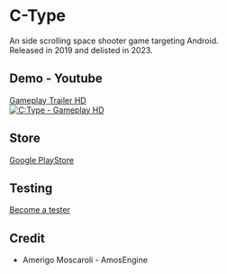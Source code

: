 # C-Type

An side scrolling space shooter game targeting Android.  
Released in 2019 and delisted in 2023.  

## Demo - Youtube  

[Gameplay Trailer HD](https://www.youtube.com/watch?v=kixFrAAmXPs)  
[![C:Type - Gameplay HD](http://img.youtube.com/vi/kixFrAAmXPs/0.jpg)](http://www.youtube.com/watch?v=kixFrAAmXPs "C:Type - Gameplay HD")  

## Store

[Google PlayStore](https://play.google.com/store/apps/details?id=com.ctype)  

## Testing

[Become a tester](https://play.google.com/apps/testing/com.ctype)  

## Credit

* Amerigo Moscaroli - AmosEngine  

